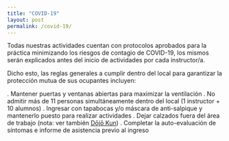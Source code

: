 ```yaml
---
title: "COVID-19"
layout: post
permalink: /covid-19/
---
```


Todas nuestras actividades cuentan con protocolos aprobados para la práctica minimizando los riesgos de contagio de COVID-19, los mismos serán explicados antes del inicio de actividades por cada instructor/a.

Dicho esto, las reglas generales a cumplir dentro del local para garantizar la protección mutua de sus ocupantes incluyen:

. Mantener puertas y ventanas abiertas para maximizar la ventilación
. No admitir más de 11 personas simultáneamente dentro del local (1 instructor + 10 alumnos)
. Ingresar con tapabocas y/o máscara de anti-salpique y mantenerlo puesto para realizar actividades
. Dejar calzados fuera del área de trabajo (nota: ver también [Dōjō Kun](/dojokun))
. Completar la auto-evaluación de síntomas e informe de asistencia previo al ingreso
